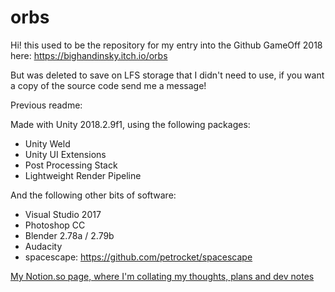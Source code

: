 # orbs

Hi! this used to be the repository for my entry into the Github GameOff 2018 here:
https://bighandinsky.itch.io/orbs

But was deleted to save on LFS storage that I didn't need to use, if you want a copy of the source code send me a message!

Previous readme:

Made with Unity 2018.2.9f1, using the following packages:
- Unity Weld
- Unity UI Extensions
- Post Processing Stack
- Lightweight Render Pipeline

And the following other bits of software:
- Visual Studio 2017
- Photoshop CC
- Blender 2.78a / 2.79b
- Audacity
- spacescape: https://github.com/petrocket/spacescape

[My Notion.so page, where I'm collating my thoughts, plans and dev notes](https://www.notion.so/O-R-B-S-da071a4d04ea4048af7615acd5692817)
